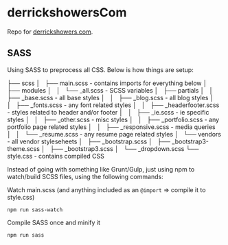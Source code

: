 # derrickshowersCom

Repo for [derrickshowers.com](http://derrickshowers.com).

## SASS

Using SASS to preprocess all CSS. Below is how things are setup:

├── scss
│   ├── main.scss - contains imports for everything below
│   ├── modules
│   │   └── _all.scss - SCSS variables
│   ├── partials
│   │   ├── _base.scss - all base styles
│   │   ├── _blog.scss - all blog styles
│   │   ├── _fonts.scss - any font related styles
│   │   ├── _headerfooter.scss - styles related to header and/or footer
│   │   ├── _ie.scss - ie specific styles
│   │   ├── _other.scss - misc styles
│   │   ├── _portfolio.scss - any portfolio page related styles
│   │   ├── _responsive.scss - media queries
│   │   └── _resume.scss - any resume page related styles
│   └── vendors - all vendor styleseheets
│       ├── _bootstrap.scss
│       ├── _bootstrap3-theme.scss
│       ├── _bootstrap3.scss
│       └── _dropdown.scss
└── style.css - contains compiled CSS

Instead of going with something like Grunt/Gulp, just using npm to watch/build SCSS files, using the following commands:

Watch main.scss (and anything included as an `@import` => compile it to style.css)

    npm run sass-watch

Compile SASS once and minify it

    npm run sass

